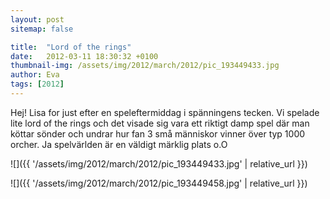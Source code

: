```yaml
---
layout: post
sitemap: false

title:  "Lord of the rings"
date:   2012-03-11 18:30:32 +0100
thumbnail-img: /assets/img/2012/march/2012/pic_193449433.jpg
author: Eva
tags: [2012]
---
```


Hej! Lisa for just efter en speleftermiddag i spänningens tecken. Vi spelade lite lord of the rings och det visade sig vara ett riktigt damp spel där man köttar sönder och undrar hur fan 3 små människor vinner över typ 1000 orcher. Ja spelvärlden är en väldigt märklig plats o.O

![]({{ '/assets/img/2012/march/2012/pic_193449433.jpg'  | relative_url }})

![]({{ '/assets/img/2012/march/2012/pic_193449458.jpg'  | relative_url }})


